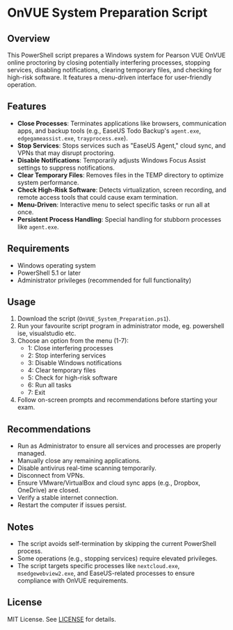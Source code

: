 <xaiArtifact artifact_id="7d686514-433e-4d0a-8ac6-7d1b2daec13f" artifact_version_id="96fd82e3-a752-4abd-ac6f-a52ed86cbc05" title="README.md" contentType="text/markdown">

# OnVUE System Preparation Script

## Overview
This PowerShell script prepares a Windows system for Pearson VUE OnVUE online proctoring by closing potentially interfering processes, stopping services, disabling notifications, clearing temporary files, and checking for high-risk software. It features a menu-driven interface for user-friendly operation.

## Features
- **Close Processes**: Terminates applications like browsers, communication apps, and backup tools (e.g., EaseUS Todo Backup's `agent.exe`, `edgegameassist.exe`, `trayprocess.exe`).
- **Stop Services**: Stops services such as "EaseUS Agent," cloud sync, and VPNs that may disrupt proctoring.
- **Disable Notifications**: Temporarily adjusts Windows Focus Assist settings to suppress notifications.
- **Clear Temporary Files**: Removes files in the TEMP directory to optimize system performance.
- **Check High-Risk Software**: Detects virtualization, screen recording, and remote access tools that could cause exam termination.
- **Menu-Driven**: Interactive menu to select specific tasks or run all at once.
- **Persistent Process Handling**: Special handling for stubborn processes like `agent.exe`.

## Requirements
- Windows operating system
- PowerShell 5.1 or later
- Administrator privileges (recommended for full functionality)

## Usage
1. Download the script (`OnVUE_System_Preparation.ps1`).
2. Run your favourite script program in administrator mode, eg. powershell ise, visualstudio etc.
3. Choose an option from the menu (1-7):
   - 1: Close interfering processes
   - 2: Stop interfering services
   - 3: Disable Windows notifications
   - 4: Clear temporary files
   - 5: Check for high-risk software
   - 6: Run all tasks
   - 7: Exit
4. Follow on-screen prompts and recommendations before starting your exam.

## Recommendations
- Run as Administrator to ensure all services and processes are properly managed.
- Manually close any remaining applications.
- Disable antivirus real-time scanning temporarily.
- Disconnect from VPNs.
- Ensure VMware/VirtualBox and cloud sync apps (e.g., Dropbox, OneDrive) are closed.
- Verify a stable internet connection.
- Restart the computer if issues persist.

## Notes
- The script avoids self-termination by skipping the current PowerShell process.
- Some operations (e.g., stopping services) require elevated privileges.
- The script targets specific processes like `nextcloud.exe`, `msedgewebview2.exe`, and EaseUS-related processes to ensure compliance with OnVUE requirements.

## License
MIT License. See [LICENSE](LICENSE) for details.

</xaiArtifact>
